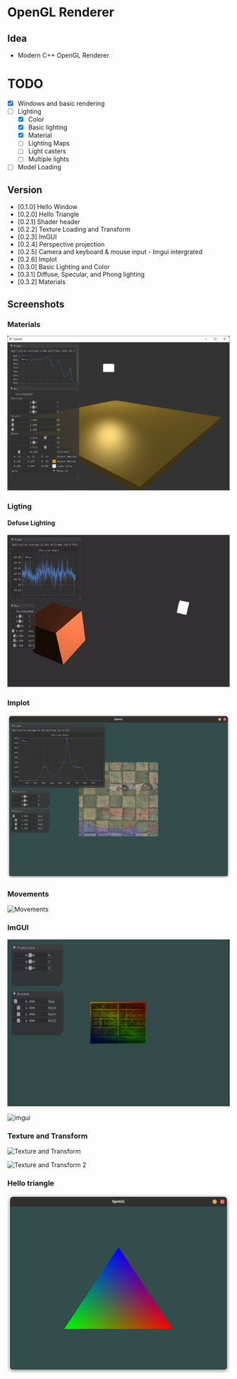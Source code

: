# OpenGL Renderer

## Idea
- Modern C++ OpenGL Renderer

# TODO

- [x] Windows and basic rendering
- [ ] Lighting
  - [x] Color
  - [x] Basic lighting
  - [x] Material
  - [ ] Lighting Maps
  - [ ] Light casters
  - [ ] Multiple lights
- [ ] Model Loading
    
## Version

- [0.1.0] Hello Window
- [0.2.0] Hello Triangle
- [0.2.1] Shader header
- [0.2.2] Texture Loading and Transform
- [0.2.3] ImGUI
- [0.2.4] Perspective projection
- [0.2.5] Camera and keyboard & mouse input - Imgui intergrated
- [0.2.6] Implot
- [0.3.0] Basic Lighting and Color
- [0.3.1] Diffuse, Specular, and Phong lighting
- [0.3.2] Materials

## Screenshots

### Materials
![Gold Demo](screenshots/MaterialDemo.png)

### Ligting

#### Defuse Lighting

![Defuse Lighting](screenshots/defuse_lighting.gif)

### Implot

![FPS Chart](screenshots/FPSLineChart.png)

### Movements

![Movements](screenshots/HWInput.gif)

### ImGUI

![imgui](screenshots/imgui.gif)

![imgui](screenshots/3DImgui.gif)

### Texture and Transform

![Texture and Transform](screenshots/texture_trans.gif)

![Texture and Transform 2](screenshots/texture_trans_demo2.gif)

### Hello triangle

![Hello Triangle](screenshots/hello_triangle.png)